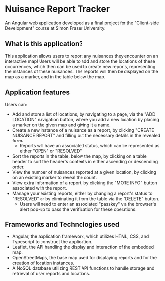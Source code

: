 # Nuisance Report Tracker

An Angular web application developed as a final project for the "Client-side Development" course at Simon Fraser University.

## What is this application?

This application allows users to report any nuisances they encounter on an interactive map! Users will be able to add and store the locations of these occurrences,
which then can be used to create new reports, representing the instances of these nuisances. The reports will then be displayed on the map as a marker, and in the table below the map.

## Application features

Users can:
  - Add and store a list of locations, by navigating to a page, via the "ADD LOCATION" navigation button, where you add a new location by placing a marker on the given map and giving it a name.
  - Create a new instance of a nuisance as a report, by clicking "CREATE NUISANCE REPORT" and filling out the necessary details in the revealed form.
    - Reports will have an associated status, which can be represented as either "OPEN" or "RESOLVED".
  - Sort the reports in the table, below the map, by clicking on a table header to sort the header's contents in either ascending or descending order.
  - View the number of nuisances reported at a given location, by clicking on an existing marker to reveal the count.
  - View extra information of a report, by clicking the "MORE INFO" button associated with the report.
  - Manage your existing reports, either by changing a report's status to "RESOLVED" or by eliminating it from the table via the "DELETE" button.
    - Users will need to enter an associated "passkey" via the browser's alert pop-up to pass the verification for these operations.

## Frameworks and Technologies used

  - Angular, the application framework, which utilizes HTML, CSS, and Typescript to construct the application.
  - Leaflet, the API handling the display and interaction of the embedded map.
  - OpenStreetMaps, the base map used for displaying reports and for the creation of location instances.
  - A NoSQL database utilizing REST API functions to handle storage and retrieval of user reports and locations.
